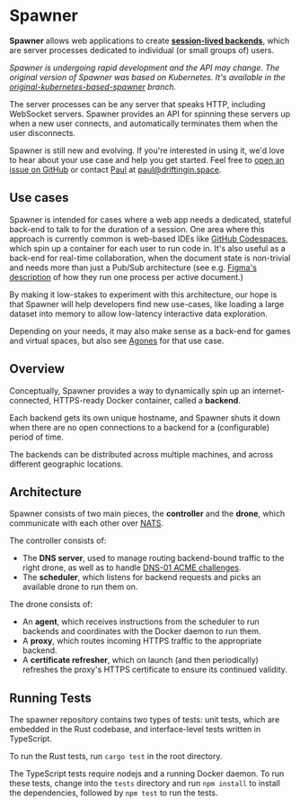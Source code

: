 # Spawner

**Spawner** allows web applications to create [**session-lived backends**](https://driftingin.space/posts/session-lived-application-backends),
which are server processes dedicated to individual (or small groups of) users.

*Spawner is undergoing rapid development and the API may change. The original version of Spawner was based on Kubernetes. It's available in the [original-kubernetes-based-spawner](https://github.com/drifting-in-space/spawner/tree/original-kubernetes-based-spawner) branch.*

The server processes can be any server that speaks HTTP, including WebSocket servers. Spawner provides
an API for spinning these servers up when a new user connects, and automatically terminates
them when the user disconnects.

Spawner is still new and evolving. If you're interested in using it, we'd love
to hear about your use case and help you get started. Feel free to [open an issue on GitHub](https://github.com/drifting-in-space/spawner/issues)
or contact [Paul](https://github.com/paulgb) at [paul@driftingin.space](mailto:paul@driftingin.space).

## Use cases

Spawner is intended for cases where a web app needs a dedicated, stateful back-end to talk to for the
duration of a session. One area where this approach is currently common is web-based IDEs like
[GitHub Codespaces](https://github.com/features/codespaces), which spin up a container for each user
to run code in. It's also useful as a back-end for real-time collaboration, when the document state
is non-trivial and needs more than just a Pub/Sub architecture (see e.g.
[Figma's description](https://www.figma.com/blog/rust-in-production-at-figma/) of how they run one
process per active document.)

By making it low-stakes to experiment with this architecture, our hope is
that Spawner will help developers find new use-cases, like loading a large dataset into memory
to allow low-latency interactive data exploration.

Depending on your needs, it may also make sense as a back-end for games and virtual spaces, but also
see [Agones](https://agones.dev/site/) for that use case.

## Overview

Conceptually, Spawner provides a way to dynamically spin up an internet-connected, HTTPS-ready Docker container,
called a **backend**.

Each backend gets its own unique hostname, and Spawner shuts it down when there are no open connections to
a backend for a (configurable) period of time.

The backends can be distributed across multiple machines, and across different geographic
locations.

## Architecture

Spawner consists of two main pieces, the **controller** and the **drone**, which communicate with each other
over [NATS](https://nats.io/).

The controller consists of:
- The **DNS server**, used to manage routing backend-bound traffic to the right drone, as well as to handle
  [DNS-01 ACME challenges](https://letsencrypt.org/docs/challenge-types/#dns-01-challenge).
- The **scheduler**, which listens for backend requests and picks an available drone to run them on.

The drone consists of:
- An **agent**, which receives instructions from the scheduler to run backends and coordinates with the
  Docker daemon to run them.
- A **proxy**, which routes incoming HTTPS traffic to the appropriate backend.
- A **certificate refresher**, which on launch (and then periodically) refreshes the proxy's HTTPS certificate
  to ensure its continued validity.

## Running Tests

The spawner repository contains two types of tests: unit tests, which are embedded in the Rust codebase, and
interface-level tests written in TypeScript.

To run the Rust tests, run `cargo test` in the root directory.

The TypeScript tests require nodejs and a running Docker daemon. To run these tests, change into the `tests`
directory and run `npm install` to install the dependencies, followed by `npm test` to run the tests.
